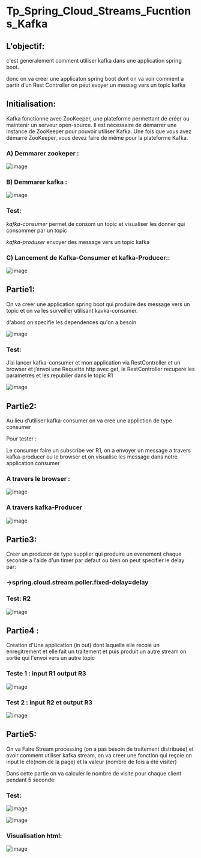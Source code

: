 # Tp_Spring_Cloud_Streams_Fucntions_Kafka

## L'objectif:

c'est generalement comment utiliser kafka dans une application spring boot.

donc on va creer une applicaton spring boot dont on va voir comment a partir d’un Rest Controller on peut evoyer un messag vers un topic kafka

## Initialisation:

Kafka fonctionne avec ZooKeeper, une plateforme permettant de créer ou maintenir un serveur open-source. Il est nécessaire de démarrer une instance de ZooKeeper pour pouvoir utiliser Kafka. Une fois que vous avez démarré ZooKeeper, vous devez faire de même pour la plateforme Kafka.

### A) Demmarer zookeper :

![image](https://user-images.githubusercontent.com/102171913/173114525-bfda6378-5dc4-4afe-bc59-c22db90c35e2.png)

### B) Demmarer kafka :

![image](https://user-images.githubusercontent.com/102171913/173114623-8ab86b10-7b03-4f51-be0b-96ac9f0b7160.png)

### Test:

*kafka-consumer* permet de consom un topic et visualiser les donner qui consommer par un topic

*kafka-produser* envoyer des message vers un topic kafka 

### C) Lancement de Kafka-Consumer et kafka-Producer::

![image](https://user-images.githubusercontent.com/102171913/173115966-b6455e81-4ea4-412d-bc27-fb4858e865a1.png)

## Partie1:

On va creer une application spring boot qui  produire des message vers un topic et on va les surveiller utilisant kavka-consumer.

d'abord on specifie les dependences qu'on a besoin

![image](https://user-images.githubusercontent.com/102171913/173116822-b186a02a-c484-4db2-ad71-8295adea8042.png)

### Test:

J’ai lancer kafka-consumer et mon application via  RestController et un browser et j’envoi une Requette http avec get, le RestController recupere les parametres et les republier dans le topic R1

![image](https://user-images.githubusercontent.com/102171913/173117830-7a938a5c-3ac3-483a-9e3d-4e40889f18d3.png)

## Partie2:

Au lieu d’utiliser kafka-consumer on va cree une appliction de type consumer 

Pour tester :

Le consumer faire un subscribe ver R1, on a envoyer un message a travers kafka-producer ou le browser  et on visualise les message dans notre application consumer

### A travers le browser :

![image](https://user-images.githubusercontent.com/102171913/173118496-311056b5-c819-42f6-81ad-9af90acac843.png)

### A travers kafka-Producer

![image](https://user-images.githubusercontent.com/102171913/173118515-186d4bb5-e5ce-4079-9d62-e305a1644409.png)

## Partie3:

Creer un producer de type supplier qui produire un evenement chaque seconde a l'aide d'un timer par defaut ou bien on peut specifier le delay par:
### ->spring.cloud.stream.poller.fixed-delay=delay 

### Test: R2

![image](https://user-images.githubusercontent.com/102171913/173118798-2b15ab6b-d845-4846-9724-c2b8a062d5b2.png)

## Partie4 :

Creation d'Une application (in out) dont laquelle elle recoie un enregitrement et elle fait un traitement et puis produit un autre stream on sortie qui l'envoi vers un autre topic

### Teste 1 : input R1 output R3

![image](https://user-images.githubusercontent.com/102171913/173119108-c69b3a59-a0d5-4357-be08-f7043c1a7638.png)

### Test 2 : input R2 et output R3

![image](https://user-images.githubusercontent.com/102171913/173119192-3b5d9133-a0f9-4b14-8a55-023ec4480ecb.png)

## Partie5:

On va Faire Stream processing (on a pas besoin de traitement distribuée) et avoir comment utiliser kafka stream,
on va creer une fonction qui reçoie on input le clé(nom de la page) et la valeur (nombre de fois a été visiter)

Dans cette partie on va calculer le nombre de visite pour chaque client pendant 5 seconde:

### Test:

![image](https://user-images.githubusercontent.com/102171913/173124590-d9154f06-6192-4a0c-bbd6-118dc30438cc.png)

![image](https://user-images.githubusercontent.com/102171913/173124651-5f2e6bfd-b373-4e99-9a4d-60455486878f.png)

### Visualisation html:

![image](https://user-images.githubusercontent.com/102171913/173124685-7f8c0839-d32f-4e38-bdba-6b017a60655f.png)

